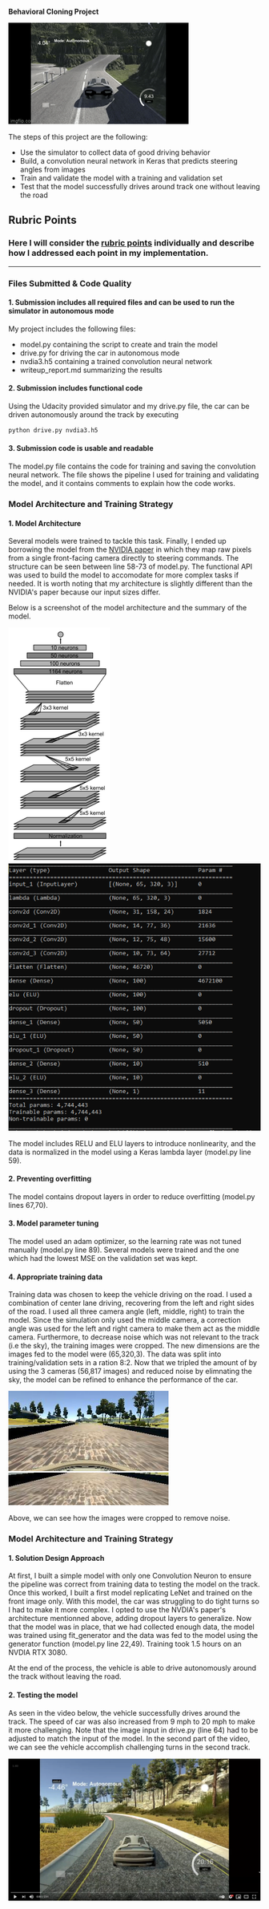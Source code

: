 **Behavioral Cloning Project**

<img src="img/sdc.gif"/>

The steps of this project are the following:
* Use the simulator to collect data of good driving behavior
* Build, a convolution neural network in Keras that predicts steering angles from images
* Train and validate the model with a training and validation set
* Test that the model successfully drives around track one without leaving the road

## Rubric Points
### Here I will consider the [rubric points](https://review.udacity.com/#!/rubrics/432/view) individually and describe how I addressed each point in my implementation.  

---
### Files Submitted & Code Quality

#### 1. Submission includes all required files and can be used to run the simulator in autonomous mode

My project includes the following files:
* model.py containing the script to create and train the model
* drive.py for driving the car in autonomous mode
* nvdia3.h5 containing a trained convolution neural network 
* writeup_report.md summarizing the results

#### 2. Submission includes functional code

Using the Udacity provided simulator and my drive.py file, the car can be driven autonomously around the track by executing 
```sh
python drive.py nvdia3.h5
```

#### 3. Submission code is usable and readable

The model.py file contains the code for training and saving the convolution neural network. The file shows the pipeline I used for training and validating the model, and it contains comments to explain how the code works.

### Model Architecture and Training Strategy

#### 1. Model Architecture

Several models were trained to tackle this task. Finally, I ended up borrowing the model from the [NVIDIA paper](https://arxiv.org/pdf/1604.07316v1.pdf) in which they map raw pixels from a single front-facing camera directly to steering commands. The structure can be seen between line 58-73 of model.py. The functional API was used to build the model to accomodate for more complex tasks if needed. It is worth noting that my architecture is slightly different than the NVIDIA's paper because our input sizes differ.

Below is a screenshot of the model architecture and the summary of the model.

<img src="img/architecture.PNG"/> <img src="img/summary.PNG"/>

The model includes RELU and ELU layers to introduce nonlinearity, and the data is normalized in the model using a Keras lambda layer (model.py line 59).


#### 2. Preventing overfitting

The model contains dropout layers in order to reduce overfitting (model.py lines 67,70). 

#### 3. Model parameter tuning

The model used an adam optimizer, so the learning rate was not tuned manually (model.py line 89).
Several models were trained and the one which had the lowest MSE on the validation set was kept.

#### 4. Appropriate training data

Training data was chosen to keep the vehicle driving on the road. I used a combination of center lane driving, recovering from the left and right sides of the road. I used all three camera angle (left, middle, right) to train the model. Since the simulation only used the middle camera, a correction angle was used for the left and right camera to make them act as the middle camera. Furthermore, to decrease noise which was not relevant to the track (i.e the sky), the training images were cropped. The new dimensions are the images fed to the model were (65,320,3). The data was split into training/validation sets in a ration 8:2. Now that we tripled the amount of by using the 3 cameras (56,817 images) and reduced noise by elimnating the sky, the model can be refined to enhance the performance of the car.

<img src="img/original.jpg"/> <img src="img/cropped.jpg"/>

Above, we can see how the images were cropped to remove noise.

### Model Architecture and Training Strategy

#### 1. Solution Design Approach

At first, I built a simple model with only one Convolution Neuron to ensure the pipeline was correct from training data to testing the model on the track. Once this worked, I built a first model replicating LeNet and trained on the front image only. With this model, the car was struggling to do tight turns so I had to make it more complex. I opted to use the NVDIA's paper's architecture mentionned above, adding dropout layers to generalize. Now that the model was in place, that we had collected enough data, the model was trained using fit_generator and the data was fed to the model using the generator function (model.py line 22,49). Training took 1.5 hours on an NVDIA RTX 3080.

At the end of the process, the vehicle is able to drive autonomously around the track without leaving the road.

#### 2. Testing the model

As seen in the video below, the vehicle successfully drives around the track. The speed of car was also increased from 9 mph to 20 mph to make it more challenging. Note that the image input in drive.py (line 64) had to be adjusted to match the input of the model. In the second part of the video, we can see the vehicle accomplish challenging turns in the second track.

[![IMAGE ALT TEXT](img/yt.PNG)](https://www.youtube.com/watch?v=AcHAXkKQq1g)
